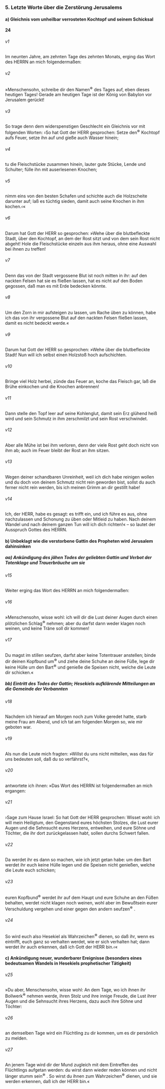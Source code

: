 ### 5. Letzte Worte über die Zerstörung Jerusalems

#### a) Gleichnis vom unheilbar verrosteten Kochtopf und seinem Schicksal

__24__

###### v1
Im neunten Jahre, am zehnten Tage des zehnten Monats, erging das Wort des HERRN an mich folgendermaßen:

###### v2
»Menschensohn, schreibe dir den Namen<sup title="= das Datum">&#x2732;</sup>
 des Tages auf, eben dieses heutigen Tages! Gerade am heutigen Tage ist der König von Babylon vor Jerusalem gerückt!

###### v3
So trage denn dem widerspenstigen Geschlecht ein Gleichnis vor mit folgenden Worten: ›So hat Gott der HERR gesprochen: Setze den<sup title="oder: einen">&#x2732;</sup>
 Kochtopf aufs Feuer, setze ihn auf und gieße auch Wasser hinein;

###### v4
tu die Fleischstücke zusammen hinein, lauter gute Stücke, Lende und Schulter; fülle ihn mit auserlesenen Knochen;

###### v5
nimm eins von den besten Schafen und schichte auch die Holzscheite darunter auf; laß es tüchtig sieden, damit auch seine Knochen in ihm kochen.‹«


###### v6
Darum hat Gott der HERR so gesprochen: »Wehe über die blutbefleckte Stadt, über den Kochtopf, an dem der Rost sitzt und von dem sein Rost nicht abgeht! Hole die Fleischstücke einzeln aus ihm heraus, ohne eine Auswahl bei ihnen zu treffen!

###### v7
Denn das von der Stadt vergossene Blut ist noch mitten in ihr: auf den nackten Felsen hat sie es fließen lassen, hat es nicht auf den Boden gegossen, daß man es mit Erde bedecken könnte.

###### v8
Um den Zorn in mir aufsteigen zu lassen, um Rache üben zu können, habe ich das von ihr vergossene Blut auf den nackten Felsen fließen lassen, damit es nicht bedeckt werde.«


###### v9
Darum hat Gott der HERR so gesprochen: »Wehe über die blutbefleckte Stadt! Nun will ich selbst einen Holzstoß hoch aufschichten.

###### v10
Bringe viel Holz herbei, zünde das Feuer an, koche das Fleisch gar, laß die Brühe einkochen und die Knochen anbrennen!

###### v11
Dann stelle den Topf leer auf seine Kohlenglut, damit sein Erz glühend heiß wird und sein Schmutz in ihm zerschmilzt und sein Rost verschwindet.

###### v12
Aber alle Mühe ist bei ihm verloren, denn der viele Rost geht doch nicht von ihm ab; auch im Feuer bleibt der Rost an ihm sitzen.

###### v13
Wegen deiner schandbaren Unreinheit, weil ich dich habe reinigen wollen und du doch von deinem Schmutz nicht rein geworden bist, sollst du auch ferner nicht rein werden, bis ich meinen Grimm an dir gestillt habe!

###### v14
Ich, der HERR, habe es gesagt: es trifft ein, und ich führe es aus, ohne nachzulassen und Schonung zu üben oder Mitleid zu haben. Nach deinem Wandel und nach deinem ganzen Tun will ich dich richten!« – so lautet der Ausspruch Gottes des HERRN.

#### b) Unbeklagt wie die verstorbene Gattin des Propheten wird Jerusalem dahinsinken

##### aa) Ankündigung des jähen Todes der geliebten Gattin und Verbot der Totenklage und Trauerbräuche um sie


###### v15
Weiter erging das Wort des HERRN an mich folgendermaßen:

###### v16
»Menschensohn, wisse wohl: ich will dir die Lust deiner Augen durch einen plötzlichen Schlag<sup title="= Tod">&#x2732;</sup>
 nehmen; aber du darfst dann weder klagen noch weinen, und keine Träne soll dir kommen!

###### v17
Du magst im stillen seufzen, darfst aber keine Totentrauer anstellen; binde dir deinen Kopfbund um<sup title="oder: setze dir deinen Turban auf">&#x2732;</sup>
 und ziehe deine Schuhe an deine Füße, lege dir keine Hülle um den Bart<sup title="vgl. Mi 3,7">&#x2732;</sup>
 und genieße die Speisen nicht, welche die Leute dir schicken.«

##### bb) Eintritt des Todes der Gattin; Hesekiels aufklärende Mitteilungen an die Gemeinde der Verbannten


###### v18
Nachdem ich hierauf am Morgen noch zum Volke geredet hatte, starb meine Frau am Abend, und ich tat am folgenden Morgen so, wie mir geboten war.

###### v19
Als nun die Leute mich fragten: »Willst du uns nicht mitteilen, was das für uns bedeuten soll, daß du so verfährst?«,

###### v20
antwortete ich ihnen: »Das Wort des HERRN ist folgendermaßen an mich ergangen:

###### v21
›Sage zum Hause Israel: So hat Gott der HERR gesprochen: Wisset wohl: ich will mein Heiligtum, den Gegenstand eures höchsten Stolzes, die Lust eurer Augen und die Sehnsucht eures Herzens, entweihen, und eure Söhne und Töchter, die ihr dort zurückgelassen habt, sollen durchs Schwert fallen.

###### v22
Da werdet ihr es dann so machen, wie ich jetzt getan habe: um den Bart werdet ihr euch keine Hülle legen und die Speisen nicht genießen, welche die Leute euch schicken;

###### v23
euren Kopfbund<sup title="= Turban">&#x2732;</sup>
 werdet ihr auf dem Haupt und eure Schuhe an den Füßen behalten, werdet nicht klagen noch weinen, wohl aber im Bewußtsein eurer Verschuldung vergehen und einer gegen den andern seufzen<sup title="oder: den andern anstarren">&#x2732;</sup>
.

###### v24
So wird euch also Hesekiel als Wahrzeichen<sup title="oder: vorbildliches Zeichen">&#x2732;</sup>
 dienen, so daß ihr, wenn es eintrifft, euch ganz so verhalten werdet, wie er sich verhalten hat; dann werdet ihr auch erkennen, daß ich Gott der HERR bin.‹«

#### c) Ankündigung neuer, wunderbarer Ereignisse (besonders eines bedeutsamen Wandels in Hesekiels prophetischer Tätigkeit)


###### v25
»Du aber, Menschensohn, wisse wohl: An dem Tage, wo ich ihnen ihr Bollwerk<sup title="V.21">&#x2732;</sup>
 nehmen werde, ihren Stolz und ihre innige Freude, die Lust ihrer Augen und die Sehnsucht ihres Herzens, dazu auch ihre Söhne und Töchter:

###### v26
an demselben Tage wird ein Flüchtling zu dir kommen, um es dir persönlich zu melden.

###### v27
An jenem Tage wird dir der Mund zugleich mit dem Eintreffen des Flüchtlings aufgetan werden: du wirst dann wieder reden können und nicht länger stumm sein<sup title="vgl. 3,26-27">&#x2732;</sup>
. So wirst du ihnen zum Wahrzeichen<sup title="oder: vorbildlichen Zeichen">&#x2732;</sup>
 dienen, und sie werden erkennen, daß ich der HERR bin.«